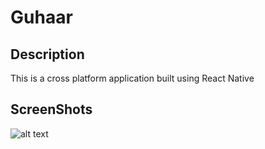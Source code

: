 # Guhaar

## Description
 This is a cross platform application built using React Native

## ScreenShots
![alt text](/assets/ScreenShots/s1.jpeg)
